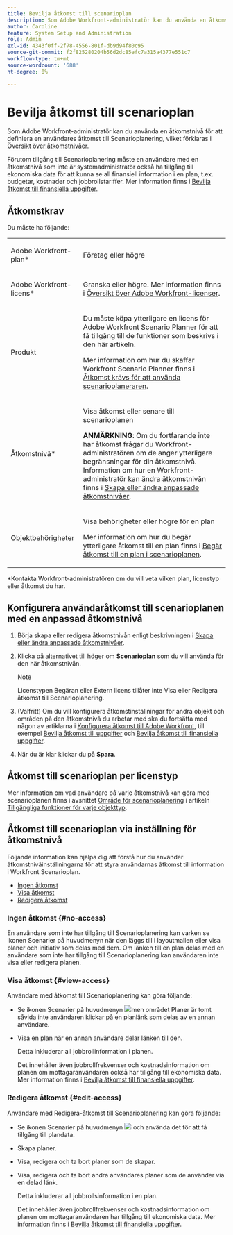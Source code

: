 ```yaml
---
title: Bevilja åtkomst till scenarioplan
description: Som Adobe Workfront-administratör kan du använda en åtkomstnivå för att definiera en användares åtkomst till scenarioplanen.
author: Caroline
feature: System Setup and Administration
role: Admin
exl-id: 4343f0ff-2f78-4556-801f-db9d94f80c95
source-git-commit: f2f825280204b56d2dc85efc7a315a4377e551c7
workflow-type: tm+mt
source-wordcount: '688'
ht-degree: 0%

---
```


# Bevilja åtkomst till scenarioplan

Som Adobe Workfront-administratör kan du använda en åtkomstnivå för att definiera en användares åtkomst till Scenarioplanering, vilket förklaras i [Översikt över åtkomstnivåer](../../../administration-and-setup/add-users/access-levels-and-object-permissions/access-levels-overview.md).

Förutom tillgång till Scenarioplanering måste en användare med en åtkomstnivå som inte är systemadministratör också ha tillgång till ekonomiska data för att kunna se all finansiell information i en plan, t.ex. budgetar, kostnader och jobbrollstariffer. Mer information finns i [Bevilja åtkomst till finansiella uppgifter](../../../administration-and-setup/add-users/configure-and-grant-access/grant-access-financial.md).

## Åtkomstkrav

Du måste ha följande:

<table style="table-layout:auto"> 
 <col> 
 <col> 
 <tbody> 
  <tr> 
   <td role="rowheader"> <p>Adobe Workfront-plan*</p> </td> 
   <td>Företag eller högre</td> 
  </tr> 
  <tr> 
   <td role="rowheader">Adobe Workfront-licens*</td> 
   <td> <p>Granska eller högre. Mer information finns i <a href="../../../administration-and-setup/add-users/access-levels-and-object-permissions/wf-licenses.md" class="MCXref xref" data-mc-variable-override="">Översikt över Adobe Workfront-licenser</a>.</p> </td> 
  </tr> 
  <tr> 
   <td role="rowheader">Produkt</td> 
   <td> <p>Du måste köpa ytterligare en licens för Adobe Workfront Scenario Planner för att få tillgång till de funktioner som beskrivs i den här artikeln.</p> <p>Mer information om hur du skaffar Workfront Scenario Planner finns i <a href="../../../scenario-planner/access-needed-to-use-sp.md" class="MCXref xref" data-mc-variable-override="">Åtkomst krävs för att använda scenarioplaneraren</a>. </p> </td> 
  </tr> 
  <tr> 
   <td role="rowheader">Åtkomstnivå*</td> 
   <td> <p>Visa åtkomst eller senare till scenarioplanen</p> <p><b>ANMÄRKNING</b>: Om du fortfarande inte har åtkomst frågar du Workfront-administratören om de anger ytterligare begränsningar för din åtkomstnivå. Information om hur en Workfront-administratör kan ändra åtkomstnivån finns i <a href="../../../administration-and-setup/add-users/configure-and-grant-access/create-modify-access-levels.md" class="MCXref xref" data-mc-variable-override="">Skapa eller ändra anpassade åtkomstnivåer</a>.</p> </td> 
  </tr> 
  <tr data-mc-conditions=""> 
   <td role="rowheader"> <p>Objektbehörigheter</p> </td> 
   <td> <p>Visa behörigheter eller högre för en plan</p> <p>Mer information om hur du begär ytterligare åtkomst till en plan finns i <a href="../../../scenario-planner/request-access-to-plan.md" class="MCXref xref" data-mc-variable-override="">Begär åtkomst till en plan i scenarioplanen</a>.</p> </td> 
  </tr> 
 </tbody> 
</table>

&#42;Kontakta Workfront-administratören om du vill veta vilken plan, licenstyp eller åtkomst du har.

## Konfigurera användaråtkomst till scenarioplanen med en anpassad åtkomstnivå

1. Börja skapa eller redigera åtkomstnivån enligt beskrivningen i [Skapa eller ändra anpassade åtkomstnivåer](../../../administration-and-setup/add-users/configure-and-grant-access/create-modify-access-levels.md).
1. Klicka på alternativet till höger om **Scenarioplan** som du vill använda för den här åtkomstnivån.

   >[!NOTE]
   >
   >Licenstypen Begäran eller Extern licens tillåter inte Visa eller Redigera åtkomst till Scenarioplanering.

1. (Valfritt) Om du vill konfigurera åtkomstinställningar för andra objekt och områden på den åtkomstnivå du arbetar med ska du fortsätta med någon av artiklarna i [Konfigurera åtkomst till Adobe Workfront](../../../administration-and-setup/add-users/configure-and-grant-access/configure-access.md), till exempel [Bevilja åtkomst till uppgifter](../../../administration-and-setup/add-users/configure-and-grant-access/grant-access-tasks.md) och [Bevilja åtkomst till finansiella uppgifter](../../../administration-and-setup/add-users/configure-and-grant-access/grant-access-financial.md).
1. När du är klar klickar du på **Spara**.

## Åtkomst till scenarioplan per licenstyp

Mer information om vad användare på varje åtkomstnivå kan göra med scenarioplanen finns i avsnittet [Område för scenarioplanering](../../../administration-and-setup/add-users/access-levels-and-object-permissions/functionality-available-for-each-object-type.md#scenario) i artikeln [Tillgängliga funktioner för varje objekttyp](../../../administration-and-setup/add-users/access-levels-and-object-permissions/functionality-available-for-each-object-type.md).

## Åtkomst till scenarioplan via inställning för åtkomstnivå

Följande information kan hjälpa dig att förstå hur du använder åtkomstnivåinställningarna för att styra användarnas åtkomst till information i Workfront Scenarioplan.

* [Ingen åtkomst](#no-access)
* [Visa åtkomst](#view-access)
* [Redigera åtkomst](#edit-access)

### Ingen åtkomst {#no-access}

En användare som inte har tillgång till Scenarioplanering kan varken se ikonen Scenarier på huvudmenyn när den läggs till i layoutmallen eller visa planer och initiativ som delas med dem. Om länken till en plan delas med en användare som inte har tillgång till Scenarioplanering kan användaren inte visa eller redigera planen.

### Visa åtkomst {#view-access}

Användare med åtkomst till Scenarioplanering kan göra följande:

* Se ikonen Scenarier på huvudmenyn ![](assets/esp-icon-in-main-menu.png)men området Planer är tomt såvida inte användaren klickar på en planlänk som delas av en annan användare.
* Visa en plan när en annan användare delar länken till den.

   Detta inkluderar all jobbrollinformation i planen.

   Det innehåller även jobbrollfrekvenser och kostnadsinformation om planen om mottagaranvändaren också har tillgång till ekonomiska data. Mer information finns i [Bevilja åtkomst till finansiella uppgifter](../../../administration-and-setup/add-users/configure-and-grant-access/grant-access-financial.md).

### Redigera åtkomst {#edit-access}

Användare med Redigera-åtkomst till Scenarioplanering kan göra följande:

* Se ikonen Scenarier på huvudmenyn ![](assets/esp-icon-in-main-menu.png) och använda det för att få tillgång till plandata.
* Skapa planer.
* Visa, redigera och ta bort planer som de skapar.
* Visa, redigera och ta bort andra användares planer som de använder via en delad länk.

   Detta inkluderar all jobbrollsinformation i en plan.

   Det innehåller även jobbrollfrekvenser och kostnadsinformation om planen om mottagaranvändaren har tillgång till ekonomiska data. Mer information finns i [Bevilja åtkomst till finansiella uppgifter](../../../administration-and-setup/add-users/configure-and-grant-access/grant-access-financial.md).
